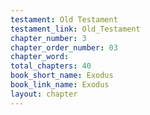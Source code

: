 ```yaml
---
testament: Old Testament
testament_link: Old_Testament
chapter_number: 3
chapter_order_number: 03
chapter_word: 
total_chapters: 40
book_short_name: Exodus
book_link_name: Exodus
layout: chapter
---
```


